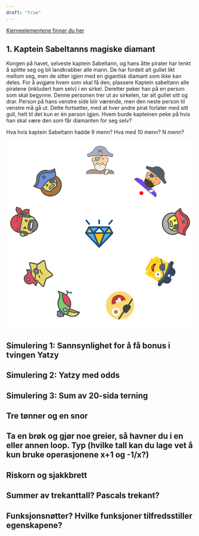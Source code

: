```yaml
---
draft: "true"
---
```


[Kjerneelementene finner du her](https://www.udir.no/lk20/mat01-05/om-faget/kjerneelementer?lang=nob)



## 1.  Kaptein Sabeltanns magiske diamant

Kongen på havet, selveste kaptein Sabeltann, og hans åtte pirater har tenkt å splitte seg og bli landkrabber alle mann. De har fordelt alt gullet likt mellom seg, men de sitter igjen med en gigantisk diamant som ikke kan deles. For å avgjøre hvem som skal få den, plassere Kaptein sabeltann alle piratene (inkludert ham selv) i en sirkel. Deretter peker han på en person som skal begynne. Denne personen trer ut av sirkelen, tar alt gullet sitt og drar. Person på hans venstre side blir værende, men den neste person til venstre må gå ut. Dette fortsetter, med at hver andre pirat forlater med sitt gull, helt til det kun er én person igjen. Hvem burde kapteinen peke på hvis han skal være den som får diamanten for seg selv?

Hva hvis kaptein Sabeltann hadde 9 menn? Hva med 10 menn? N menn?

![Piratproblem](https://raw.githubusercontent.com/Andremartiny/MA-173/main/img/Piratproblem.svg)




## Simulering 1: Sannsynlighet for å få bonus i tvingen Yatzy





## Simulering 2: Yatzy med odds

## Simulering 3: Sum av 20-sida terning


## Tre tønner og en snor





## Ta en brøk og gjør noe greier, så havner du i en eller annen loop. Typ (hvilke tall kan du lage vet å kun bruke operasjonene x+1 og -1/x?)



## Riskorn og sjakkbrett



## Summer av trekanttall? Pascals trekant?




## Funksjonsnøtter? Hvilke funksjoner tilfredsstiller egenskapene?


